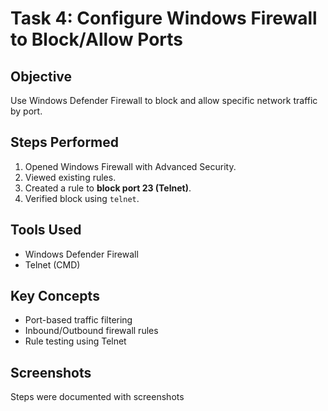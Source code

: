# Task 4: Configure Windows Firewall to Block/Allow Ports

## Objective
Use Windows Defender Firewall to block and allow specific network traffic by port.

## Steps Performed
1. Opened Windows Firewall with Advanced Security.
2. Viewed existing rules.
3. Created a rule to **block port 23 (Telnet)**.
4. Verified block using `telnet`.

## Tools Used
- Windows Defender Firewall
- Telnet (CMD)

## Key Concepts
- Port-based traffic filtering
- Inbound/Outbound firewall rules
- Rule testing using Telnet

## Screenshots
Steps were documented with screenshots 

